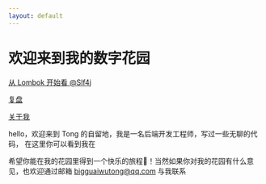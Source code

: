 ```yaml
---
layout: default
---
```

# **欢迎来到我的数字花园**

[从 Lombok 开始看 @Slf4j](note/编程/框架学习/从Lombok开始看@Slf4j.md)

[复盘](/note/复盘/低级BUG复盘)

[关于我](note/Aboutme)
  
hello，欢迎来到 Tong 的自留地，我是一名后端开发工程师，写过一些无聊的代码，
在这里你可以看到我在

希望你能在我的花园里得到一个快乐的旅程🎉！当然如果你对我的花园有什么意见，也欢迎通过邮箱 bigguaiwutong@qq.com 与我联系